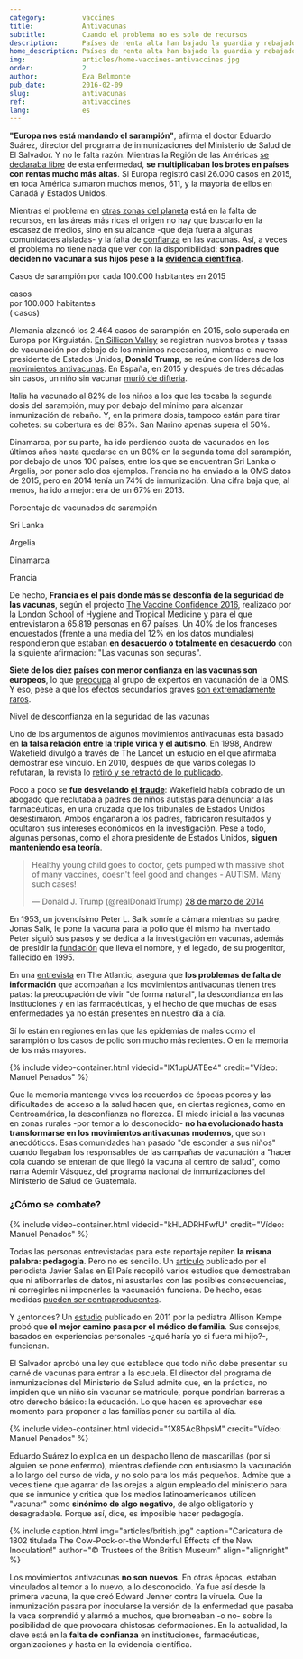 ```yaml
---
category:         vaccines
title:            Antivacunas
subtitle:         Cuando el problema no es solo de recursos
description:      Países de renta alta han bajado la guardia y rebajado sus porcentajes de inmunización. En algunos, la confianza en las vacunas empieza a flojear   
home_description: Países de renta alta han bajado la guardia y rebajado sus porcentajes de inmunización. En algunos, la confianza en las vacunas empieza a flojear 
img:              articles/home-vaccines-antivaccines.jpg
order:            2
author:           Eva Belmonte
pub_date:         2016-02-09
slug:             antivacunas
ref:              antivaccines
lang:             es
---
```


<div class="container page-content" markdown="1">
<div class="page-content-container" markdown="1">

**"Europa nos está mandando el sarampión"**, afirma el doctor Eduardo Suárez, director del programa de inmunizaciones del Ministerio de Salud de El Salvador. Y no le falta razón. Mientras la Región de las Américas [se declaraba libre](http://www.paho.org/hq/index.php?option=com_content&view=article&id=12528%3Aregion-americas-declared-free-measles&Itemid=1926&lang=es) de esta enfermedad, **se multiplicaban los brotes en países con rentas mucho más altas**. Si Europa registró casi 26.000 casos en 2015, en toda América sumaron muchos menos, 611, y la mayoría de ellos en Canadá y Estados Unidos. 

Mientras el problema en [otras zonas del planeta](/vaccines/inmunizacion) está en la falta de recursos, en las áreas más ricas el origen no hay que buscarlo en la escasez de medios, sino en su alcance -que deja fuera a algunas comunidades aisladas- y la falta de [confianza](http://elpais.com/elpais/2016/03/15/ciencia/1458038627_317563.html) en las vacunas. Así, a veces el problema no tiene nada que ver con la disponibilidad: **son padres que deciden no vacunar a sus hijos pese a la [evidencia científica](http://www.who.int/features/qa/84/es/)**.

</div>
<div class="graph-container">
  <p class="graph-container-caption">Casos de sarampión por cada 100.000 habitantes en 2015</p>
  <div id="measles-world-map-graph" class="map-graph">
    <div class="tooltip top" role="tooltip">
      <div class="tooltip-arrow"></div>
      <div class="tooltip-inner">
        <p class="title"></p>
        <p class="description"><strong class="value"></strong> casos <br>por 100.000 habitantes <br>(<span class="cases"></span> casos)</p>
      </div>
    </div>
  </div>
</div>
<div class="page-content-container" markdown="1">

Alemania alzancó los 2.464 casos de sarampión en 2015, solo superada en Europa por Kirguistán. [En Sillicon Valley](https://www.wired.com/2016/03/silicon-valley-daycares-still-big-vaccination-problems/) se registran nuevos brotes y tasas de vacunación por debajo de los mínimos necesarios, mientras el nuevo presidente de Estados Unidos, **Donald Trump**, se reúne con líderes de los [movimientos antivacunas](http://www.chicagotribune.com/news/opinion/commentary/ct-donald-trump-anti-vaxxer-20170116-story.html). En España, en 2015 y después de tres décadas sin casos, un niño sin vacunar [murió de difteria](http://ccaa.elpais.com/ccaa/2015/06/27/catalunya/1435393852_158995.html).

Italia ha vacunado al 82% de los niños a los que les tocaba la segunda dosis del sarampión, muy por debajo del mínimo para alcanzar inmunización de rebaño. Y, en la primera dosis, tampoco están para tirar cohetes: su cobertura es del 85%. San Marino apenas supera el 50%.

Dinamarca, por su parte, ha ido perdiendo cuota de vacunados en los últimos años hasta quedarse en un 80% en la segunda toma del sarampión, por debajo de unos 100 países, entre los que se encuentran Sri Lanka o Argelia, por poner solo dos ejemplos. Francia no ha enviado a la OMS datos de 2015, pero en 2014 tenía un 74% de inmunización. Una cifra baja que, al menos, ha ido a mejor: era de un 67% en 2013.

</div>
<div id="immunization-coverage-graph" class="graph-container">
  <p class="graph-container-caption">Porcentaje de vacunados de sarampión</p>
  <div class="row">
    <div class="col-xs-6 col-md-3 graph-container">
      <p>Sri Lanka</p> 
      <div id="immunization-coverage-lka-graph" class="line-graph"></div>
    </div>
    <div class="col-xs-6 col-md-3 graph-container">
      <p>Argelia</p> 
      <div id="immunization-coverage-dza-graph" class="line-graph"></div>
    </div>
    <div class="col-xs-6 col-md-3 graph-container">
      <p>Dinamarca</p> 
      <div id="immunization-coverage-dnk-graph" class="line-graph"></div>
    </div>
    <div class="col-xs-6 col-md-3 graph-container">
      <p>Francia</p> 
      <div id="immunization-coverage-fra-graph" class="line-graph"></div>
    </div>
  </div>
</div>
<div class="page-content-container" markdown="1">

De hecho, **Francia es el país donde más se desconfía de la seguridad de las vacunas**, según el projecto [The Vaccine Confidence 2016](http://www.vaccineconfidence.org/research/the-state-of-vaccine-confidence-2016/), realizado por la London School of Hygiene and Tropical Medicine y para el que entrevistaron a 65.819 personas en 67 países. Un 40% de los franceses encuestados (frente a una media del 12% en los datos mundiales) respondieron que estaban **en desacuerdo o totalmente en desacuerdo** con la siguiente afirmación: "Las vacunas son seguras". 

**Siete de los diez países con menor confianza en las vacunas son europeos**, lo que [preocupa](http://apps.who.int/iris/bitstream/10665/251810/1/WER9148.pdf?ua=1) al grupo de expertos en vacunación de la OMS. Y eso, pese a que los efectos secundarios graves [son extremadamente raros](https://www.science.org.au/learning/general-audience/science-booklets/science-immunisation/4-are-vaccines-safe). 

</div>
<div class="graph-container">
  <p class="graph-container-caption">Nivel de desconfianza en la seguridad de las vacunas</p>
  <div id="vaccine-confidence-graph" class="scatterplot-graph"></div>
</div>
<div class="page-content-container" markdown="1">

Uno de los argumentos de algunos movimientos antivacunas está basado en **la falsa relación entre la triple vírica y el autismo**. En 1998, Andrew Wakefield divulgó a través de The Lancet un estudio en el que afirmaba demostrar ese vínculo. En 2010, después de que varios colegas lo refutaran, la revista lo [retiró y se retractó de lo publicado](http://www.thelancet.com/journals/lancet/article/PIIS0140-6736(97)11096-0/abstract). 

Poco a poco se **fue desvelando [el fraude](http://www.elmundo.es/elmundosalud/2011/01/12/noticias/1294819509.html)**: Wakefield había cobrado de un abogado que reclutaba a padres de niños autistas para denunciar a las farmacéuticas, en una cruzada que los tribunales de Estados Unidos desestimaron. Ambos engañaron a los padres, fabricaron resultados y ocultaron sus intereses económicos en la investigación. Pese a todo, algunas personas, como el ahora presidente de Estados Unidos, **siguen manteniendo esa teoría**.

<blockquote class="twitter-tweet" data-lang="es"><p lang="en" dir="ltr">Healthy young child goes to doctor, gets pumped with massive shot of many vaccines, doesn&#39;t feel good and changes - AUTISM. Many such cases!</p>&mdash; Donald J. Trump (@realDonaldTrump) <a href="https://twitter.com/realDonaldTrump/status/449525268529815552">28 de marzo de 2014</a></blockquote>
<script async src="//platform.twitter.com/widgets.js" charset="utf-8"></script>

En 1953, un jovencísimo Peter L. Salk sonríe a cámara mientras su padre, Jonas Salk, le pone la vacuna para la polio que él mismo ha inventado. Peter siguió sus pasos y se dedica a la investigación en vacunas, además de presidir la [fundación](http://jonassalklegacyfoundation.org/) que lleva el nombre, y el legado, de su progenitor, fallecido en 1995. 

En una [entrevista](http://www.theatlantic.com/health/archive/2014/10/the-anti-vaccine-movement-is-forgetting-the-polio-epidemic/381986/) en The Atlantic, asegura que **los problemas de falta de información** que acompañan a los movimientos antivacunas tienen tres patas: la preocupación de vivir "de forma natural", la descondianza en las instituciones y en las farmacéuticas, y el hecho de que muchas de esas enfermedades ya no están presentes en nuestro día a día. 

Sí lo están en regiones en las que las epidemias de males como el sarampión o los casos de polio son mucho más recientes. O en la memoria de los más mayores. 

<div class="container-right">
{% include video-container.html videoid="lX1upUATEe4" credit="Vídeo: Manuel Penados" %}
</div>

Que la memoria mantenga vivos los recuerdos de épocas peores y las dificultades de acceso a la salud hacen que, en ciertas regiones, como en Centroamérica, la desconfianza no florezca. El miedo inicial a las vacunas en zonas rurales -por temor a lo desconocido- **no ha evolucionado hasta transformarse en los movimientos antivacunas modernos**, que son anecdóticos. Esas comunidades han pasado "de esconder a sus niños" cuando llegaban los responsables de las campañas de vacunación a "hacer cola cuando se enteran de que llegó la vacuna al centro de salud", como narra Ademir Vásquez, del programa nacional de inmunizaciones del Ministerio de Salud de Guatemala.

### ¿Cómo se combate?

<div class="container-right">
{% include video-container.html videoid="kHLADRHFwfU" credit="Vídeo: Manuel Penados" %}
</div>

Todas las personas entrevistadas para este reportaje repiten **la misma palabra: pedagogía**. Pero no es sencillo. Un [artículo](http://elpais.com/elpais/2015/06/03/ciencia/1433354194_756223.html) publicado por el periodista Javier Salas en El País recopiló varios estudios que demostraban que ni atiborrarles de datos, ni asustarles con las posibles consecuencias, ni corregirles ni imponerles la vacunación funciona. De hecho, esas medidas [pueden ser contraproducentes](http://pediatrics.aappublications.org/content/early/2014/02/25/peds.2013-2365).

Y ¿entonces? Un [estudio](http://www.ajpmonline.org/article/S0749-3797(11)00042-0/abstract) publicado en 2011 por la pediatra Allison Kempe probó que **el mejor camino pasa por el médico de familia**. Sus consejos, basados en experiencias personales -¿qué haría yo si fuera mi hijo?-, funcionan.  

El Salvador aprobó una ley que establece que todo niño debe presentar su carné de vacunas para entrar a la escuela. El director del programa de inmunizaciones del Ministerio de Salud admite que, en la práctica, no impiden que un niño sin vacunar se matricule, porque pondrían barreras a otro derecho básico: la educación. Lo que hacen es aprovechar ese momento para proponer a las familias poner su cartilla al día. 

<div class="container-right">
{% include video-container.html videoid="1X85AcBhpsM" credit="Vídeo: Manuel Penados" %}
</div>

Eduardo Suárez lo explica en un despacho lleno de mascarillas (por si alguien se pone enfermo), mientras defiende con entusiasmo la vacunación a lo largo del curso de vida, y no solo para los más pequeños. Admite que a veces tiene que agarrar de las orejas a algún empleado del ministerio para que se inmunice y critica que los medios latinoamericanos utilicen "vacunar" como **sinónimo de algo negativo**, de algo obligatorio y desagradable. Porque así, dice, es imposible hacer pedagogía. 

{% include caption.html img="articles/british.jpg" caption="Caricatura de 1802 titulada The Cow-Pock-or-the Wonderful Effects of the New Inoculation!" author="© Trustees of the British Museum" align="alignright" %}

Los movimientos antivacunas **no son nuevos**. En otras épocas, estaban vinculados al temor a lo nuevo, a lo desconocido. Ya fue así desde la primera vacuna, la que creó Edward Jenner contra la viruela. Que la inmunización pasara por inocularse la versión de la enfermedad que pasaba la vaca sorprendió y alarmó a muchos, que bromeaban -o no- sobre la posibilidad de que provocara chistosas deformaciones. En la actualidad, la clave está en la **falta de confianza** en instituciones, farmacéuticas, organizaciones y hasta en la evidencia científica. 

</div>
</div>